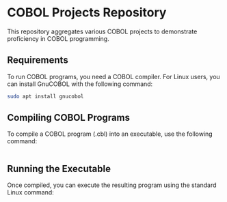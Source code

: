 # COBOL Projects Repository

This repository aggregates various COBOL projects to demonstrate proficiency in COBOL programming.

## Requirements

To run COBOL programs, you need a COBOL compiler. For Linux users, you can install GnuCOBOL with the following command:

```bash
sudo apt install gnucobol
```

## Compiling COBOL Programs
To compile a COBOL program (.cbl) into an executable, use the following command:

```cobc -x -o nameOfExecutable NAME_OF_COBOL_PROGRAM.cbl
```

## Running the Executable
Once compiled, you can execute the resulting program using the standard Linux command:

```./nameOfExecutable
```